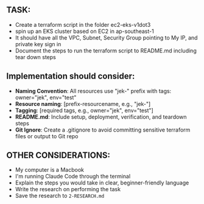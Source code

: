 ## TASK:
- Create a terraform script in the folder ec2-eks-v1dot3 
- spin up an EKS cluster based on EC2 in ap-southeast-1
- It should have all the VPC, Subnet, Security Group pointing to My IP, and private key sign in
- Document the steps to run the terraform script to README.md including tear down steps

## Implementation should consider:
- **Naming Convention**: All resources use "jek-" prefix with tags: owner="jek", env="test"
- **Resource naming**: [prefix-resourcename, e.g., "jek-"]
- **Tagging**: [required tags, e.g., owner="jek", env="test"]
- **README.md**: Include setup, deployment, verification, and teardown steps
- **Git Ignore**: Create a .gitignore to avoid committing sensitive terraform files or output to Git repo

<!-- ### Access & Authentication:
- **SSH Key**: [key name in cloud provider]
- **Private Key Path**: [local path, e.g., ~/.ssh/id_ed25519]
- **IP Restriction**: [current IP for SSH access] -->

<!-- ## EXAMPLES:
- [List any example files in the examples folders and explain how they should be used if any] -->

<!-- ## DOCUMENTATION: -->


## OTHER CONSIDERATIONS:
- My computer is a Macbook
- I'm running Claude Code through the terminal
- Explain the steps you would take in clear, beginner-friendly language
- Write the research on performing the task
- Save the research to `2-RESEARCH.md`


